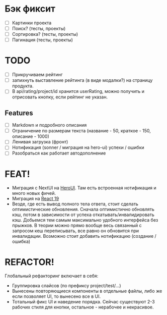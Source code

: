 # Бэк фиксит

- [ ] Картинки проекта
- [ ] Поиск? (тесты, проекты)
- [ ] Сортировка? (тесты, проекты)
- [ ] Пагинация (тесты, проекты)

# TODO
- [ ] Прикручиваем рейтинг
- [ ] запихнуть выставление рейтинга (в виде модалки?) на страницу продукта.
- [ ] В api/rating/project/id хранится userRating, можно получить и отрисовать кнопку, если рейтинг не указан.

## Features
- [ ] Мarkdown и подробного описания
- [ ] Ограничение по размерам текста (название - 50, краткое - 150, описание - 1000)
- [ ] Ленивая загрузка (фронт)
- [ ] Нотификация (sonner / миграция на hero-ui) успехи / ошибки
- [ ] Разобраться как работает автодополнение

# FEAT! 
- Миграция с NextUI на [HeroUI](https://www.heroui.com/docs/guide/nextui-to-heroui). Там есть встроенная нотификация и много новых фичей.
- Миграция на [React 19](https://react.dev/reference/react)
- Везде, где есть вывод полного тела ответа, стоит сделать оптимистические обновления. Сначала оптимистично обновлять кэш, потом в зависимости от успеха откатывать/инвалидировать кэш. Добьемся тем самым максимально удобного интерфейса без прыжков. В теории можно прямо вообще весь связанный с запросом кеш переписывать, все равно он обновится при инвалидации. Возможно стоит добавить нотификацию (создание / ошибка)

# REFACTOR!
Глобальный рефакторинг включает в себя:
- Группировка слайсов (по префиксу project/test/...)
- Вынесены повторяющиеся компоненты в отдельные файлы, либо же если позволяет UI, то вынесено все в UI.
- Тотальный фикс UI и наведение порядка. Сейчас существуют 2-3 рабочих стиля для кнопки, остальное - нерабочее и некрасивое.
